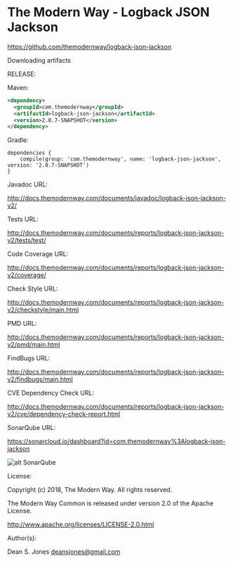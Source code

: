The Modern Way - Logback JSON Jackson
======

https://github.com/themodernway/logback-json-jackson

Downloading artifacts

RELEASE:

Maven:
```xml
<dependency>
  <groupId>com.themodernway</groupId>
  <artifactId>logback-json-jackson</artifactId>
  <version>2.0.7-SNAPSHOT</version>
</dependency>
```
Gradle:
```
dependencies {
    compile(group: 'com.themodernway', name: 'logback-json-jackson', version: '2.0.7-SNAPSHOT')
}
```
Javadoc URL:

http://docs.themodernway.com/documents/javadoc/logback-json-jackson-v2/

Tests URL:

http://docs.themodernway.com/documents/reports/logback-json-jackson-v2/tests/test/

Code Coverage URL:

http://docs.themodernway.com/documents/reports/logback-json-jackson-v2/coverage/

Check Style URL:

http://docs.themodernway.com/documents/reports/logback-json-jackson-v2/checkstyle/main.html

PMD URL:

http://docs.themodernway.com/documents/reports/logback-json-jackson-v2/pmd/main.html

FindBugs URL:

http://docs.themodernway.com/documents/reports/logback-json-jackson-v2/findbugs/main.html

CVE Dependency Check URL:

http://docs.themodernway.com/documents/reports/logback-json-jackson-v2/cve/dependency-check-report.html

SonarQube URL:

https://sonarcloud.io/dashboard?id=com.themodernway%3Alogback-json-jackson

![alt SonarQube](https://sonarcloud.io/api/project_badges/quality_gate?project=com.themodernway%3Alogback-json-jackson "SonarQube")

License:

Copyright (c) 2018, The Modern Way. All rights reserved.

The Modern Way Common is released under version 2.0 of the Apache License.

http://www.apache.org/licenses/LICENSE-2.0.html

Author(s):

Dean S. Jones
deansjones@gmail.com
